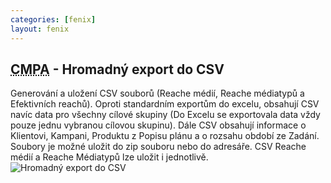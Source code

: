```yaml
---
categories: [fenix]
layout: fenix
---
```

## <abbr title="Cross mediální post analýza">CMPA</abbr> - Hromadný export do CSV</abbr>
Generování a uložení CSV souborů (Reache médií, Reache médiatypů a Efektivních reachů). Oproti standardním exportům do excelu, obsahují CSV navíc data pro všechny cílové skupiny (Do Excelu se exportovala data vždy pouze jednu vybranou cílovou skupinu). Dále CSV obsahují informace o Klientovi, Kampani, Produktu z Popisu plánu a o rozsahu období ze Zadání. Soubory je možné uložit do zip souboru nebo do adresáře. CSV Reache médií a Reache Médiatypů lze uložit i jednotlivě.
![Hromadný export do CSV]({{site.url}}/data/csv_batch_export.png)